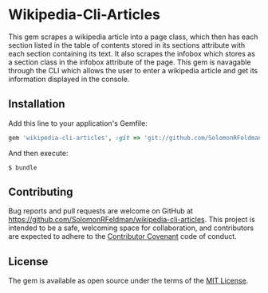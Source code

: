 # Wikipedia-Cli-Articles

This gem scrapes a wikipedia article into a page class, which then has each section listed in the table of contents stored in its sections attribute with each section containing its text. It also scrapes the infobox which stores as a section class in the infobox attribute of the page. This gem is navagable through the CLI which allows the user to enter a wikipedia article and get its information displayed in the console.

## Installation

Add this line to your application's Gemfile:

```ruby
gem 'wikipedia-cli-articles', :git => 'git://github.com/SolomonRFeldman/wikipedia-cli-articles.git'
```

And then execute:

    $ bundle

## Contributing

Bug reports and pull requests are welcome on GitHub at https://github.com/SolomonRFeldman/wikipedia-cli-articles. This project is intended to be a safe, welcoming space for collaboration, and contributors are expected to adhere to the [Contributor Covenant](http://contributor-covenant.org) code of conduct.

## License

The gem is available as open source under the terms of the [MIT License](https://opensource.org/licenses/MIT).
